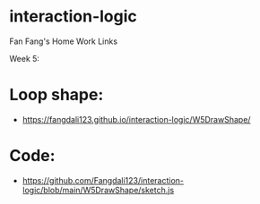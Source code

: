 # interaction-logic
Fan Fang's Home Work Links

Week 5:
# Loop shape:
- https://fangdali123.github.io/interaction-logic/W5DrawShape/
# Code: 
- https://github.com/Fangdali123/interaction-logic/blob/main/W5DrawShape/sketch.js
